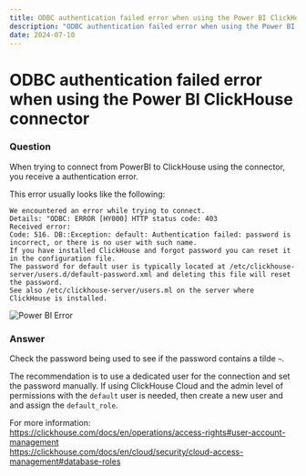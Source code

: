 ```yaml
---
title: ODBC authentication failed error when using the Power BI ClickHouse connector
description: "ODBC authentication failed error when using the Power BI ClickHouse connector"
date: 2024-07-10
---
```


# ODBC authentication failed error when using the Power BI ClickHouse connector

### Question

When trying to connect from PowerBI to ClickHouse using the connector, you receive a authentication error.

<!-- truncate -->

This error usually looks like the following:

```
We encountered an error while trying to connect.
Details: "ODBC: ERROR [HY000] HTTP status code: 403
Received error:
Code: 516. DB::Exception: default: Authentication failed: password is incorrect, or there is no user with such name.
If you have installed ClickHouse and forgot password you can reset it in the configuration file.
The password for default user is typically located at /etc/clickhouse-server/users.d/default-password.xml and deleting this file will reset the password.
See also /etc/clickhouse-server/users.ml on the server where
ClickHouse is installed.
```
![Power BI Error](./images/powerbi_odbc_authentication_error.png)



### Answer

Check the password being used to see if the password contains a tilde `~`.  

The recommendation is to use a dedicated user for the connection and set the password manually.  If using ClickHouse Cloud and the admin level of permissions with the `default` user is needed, then create a new user and and assign the `default_role`.

For more information:  
https://clickhouse.com/docs/en/operations/access-rights#user-account-management  
https://clickhouse.com/docs/en/cloud/security/cloud-access-management#database-roles 
